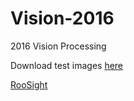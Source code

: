 # Vision-2016

2016 Vision Processing

Download test images [here](https://cloud.nottesla.com/index.php/s/wCyRva8Uyl5gW9T/download)

[RooSight](https://github.com/Roobotics-FRC/RooSight)

